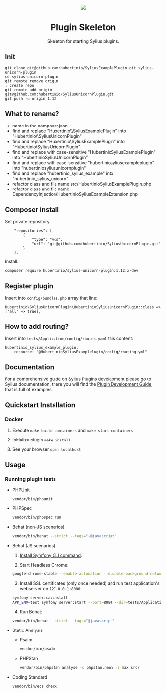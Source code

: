 <p align="center">
    <a href="https://sylius.com" target="_blank">
        <img src="https://demo.sylius.com/assets/shop/img/logo.png" />
    </a>
</p>

<h1 align="center">Plugin Skeleton</h1>

<p align="center">Skeleton for starting Sylius plugins.</p>

## Init

```
git clone git@github.com:hubertinio/SyliusExamplePlugin.git sylius-unicorn-plugin
cd sylius-unicorn-plugin
git remote remove origin
; create repo
git remote add origin git@github.com:hubertinio/SyliusUnicornPlugin.git
git push -u origin 1.12
```

## What to rename?

- name in the composer.json
- find and replace "Hubertinio\\\\SyliusExamplePlugin" into "Hubertinio\\\\SyliusUnicornPlugin"
- find and replace "Hubertinio\SyliusExamplePlugin" into "Hubertinio\SyliusUnicornPlugin"
- find and replace with case-sensitive "HubertinioSyliusExamplePlugin" into "HubertinioSyliusUnicornPlugin"
- find and replace with case-sensitive "hubertiniosyliusexampleplugin" into "hubertiniosyliusunicornplugin"
- find and replace "hubertinio_sylius_example" into "hubertinio_sylius_unicorn"
- refactor class and file name src/HubertinioSyliusExamplePlugin.php
- refactor class and file name DependencyInjection/HubertinioSyliusExampleExtension.php


## Composer install

Set private repository.

```
    "repositories": [
        {
            "type": "vcs",
            "url": "git@github.com:hubertinio/SyliusUnicornPlugin.git"
        }
    ],
```

Install.

```
composer require hubertinio/sylius-unicorn-plugin:1.12.x-dev
```


## Register plugin

Insert into `config/bundles.php` array that line:

```
Hubertinio\SyliusUnicornPlugin\HubertinioSyliusUnicornPlugin::class => ['all' => true],
```

## How to add routing?

Insert into `tests/Application/config/routes.yaml` this content:

```
hubertinio_sylius_example_plugin:
    resource: "@HubertinioSyliusExamplelugin/config/routing.yml"
```

## Documentation

For a comprehensive guide on Sylius Plugins development please go to Sylius documentation,
there you will find the <a href="https://docs.sylius.com/en/latest/plugin-development-guide/index.html">Plugin Development Guide</a>, that is full of examples.

## Quickstart Installation

### Docker

1. Execute `make build-containers` and `make start-containers`

2. Initialize plugin `make install`

3. See your browser `open localhost`

## Usage

### Running plugin tests

  - PHPUnit

    ```bash
    vendor/bin/phpunit
    ```

  - PHPSpec

    ```bash
    vendor/bin/phpspec run
    ```

  - Behat (non-JS scenarios)

    ```bash
    vendor/bin/behat --strict --tags="~@javascript"
    ```

  - Behat (JS scenarios)
 
    1. [Install Symfony CLI command](https://symfony.com/download).
 
    2. Start Headless Chrome:
    
      ```bash
      google-chrome-stable --enable-automation --disable-background-networking --no-default-browser-check --no-first-run --disable-popup-blocking --disable-default-apps --allow-insecure-localhost --disable-translate --disable-extensions --no-sandbox --enable-features=Metal --headless --remote-debugging-port=9222 --window-size=2880,1800 --proxy-server='direct://' --proxy-bypass-list='*' http://127.0.0.1
      ```
    
    3. Install SSL certificates (only once needed) and run test application's webserver on `127.0.0.1:8080`:
    
      ```bash
      symfony server:ca:install
      APP_ENV=test symfony server:start --port=8080 --dir=tests/Application/public --daemon
      ```
    
    4. Run Behat:
    
      ```bash
      vendor/bin/behat --strict --tags="@javascript"
      ```
    
  - Static Analysis
  
    - Psalm
    
      ```bash
      vendor/bin/psalm
      ```
      
    - PHPStan
    
      ```bash
      vendor/bin/phpstan analyse -c phpstan.neon -l max src/  
      ```

  - Coding Standard
  
    ```bash
    vendor/bin/ecs check
    ```
